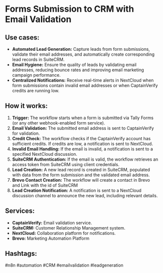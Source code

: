 # Forms Submission to CRM with Email Validation

## Use cases:

- **Automated Lead Generation:** Capture leads from form submissions, validate their email addresses, and automatically create corresponding lead records in SuiteCRM.
- **Email Hygiene:** Ensure the quality of leads by validating email addresses, reducing bounce rates and improving email marketing campaign performance.
- **Centralized Notifications:** Receive real-time alerts in NextCloud when form submissions contain invalid email addresses or when CaptainVerify credits are running low.

## How it works:

1.  **Trigger:** The workflow starts when a form is submitted via Tally Forms (or any other webhook-enabled form service).
2.  **Email Validation:** The submitted email address is sent to CaptainVerify for validation.
3.  **Credit Check:** The workflow checks if the CaptainVerify account has sufficient credits. If credits are low, a notification is sent to NextCloud.
4.  **Invalid Email Handling:** If the email is invalid, a notification is sent to a specified NextCloud discussion.
5.  **SuiteCRM Authentication:** If the email is valid, the workflow retrieves an access token from SuiteCRM using client credentials.
6.  **Lead Creation:** A new lead record is created in SuiteCRM, populated with data from the form submission and the validated email address.
7. **Brevo Contact Creation:** The workflow will create a contact in Brevo and Link with the id of SuiteCRM
8.  **Lead Creation Notification:** A notification is sent to a NextCloud discussion channel to announce the new lead, including relevant details.

## Services:

-   **CaptainVerify:** Email validation service.
-   **SuiteCRM:** Customer Relationship Management system.
-   **NextCloud:** Collaboration platform for notifications.
-   **Brevo:** Marketing Automation Platform

## Hashtags:

#n8n #automation #CRM #emailvalidation #leadgeneration
